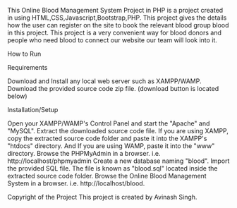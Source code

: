 This Online Blood Management System Project in PHP is a project created in using HTML,CSS,Javascript,Bootstrap,PHP. This project gives the details how the user can register on the site to book the relevant blood group blood in this project.
     This project is a very convenient way for blood donors and people who need blood to connect our website our team will look into it.

How to Run

Requirements

Download and Install any local web server such as XAMPP/WAMP.
Download the provided source code zip file. (download button is located below)

Installation/Setup

Open your XAMPP/WAMP's Control Panel and start the "Apache" and "MySQL".
Extract the downloaded source code file.
If you are using XAMPP, copy the extracted source code folder and paste it into the XAMPP's "htdocs" directory. And If you are using WAMP, paste it into the "www" directory.
Browse the PHPMyAdmin in a browser. i.e. http://localhost/phpmyadmin
Create a new database naming "blood".
Import the provided SQL file. The file is known as "blood.sql" located inside the extracted source code folder.
Browse the Online Blood Management System in a browser. i.e. http://localhost/blood.

Copyright of the Project
This project is created by Avinash Singh.